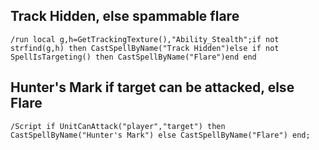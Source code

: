 ## Track Hidden, else spammable flare
```
/run local g,h=GetTrackingTexture(),"Ability_Stealth";if not strfind(g,h) then CastSpellByName("Track Hidden")else if not SpellIsTargeting() then CastSpellByName("Flare")end end
```
 

## Hunter's Mark if target can be attacked, else Flare
```
/Script if UnitCanAttack("player","target") then CastSpellByName("Hunter's Mark") else CastSpellByName("Flare") end;
```
